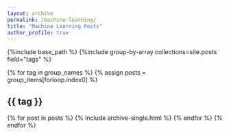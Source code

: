 ```yaml
---
layout: archive
permalink: /machine-learning/
title: "Machine Learning Posts"
author_profile: true
---
```


{%include base_path %}
{%include group-by-array collections=site.posts field="tags" %}

{% for tag in group_names %}
  {% assign posts = group_items[forloop.index0] %}
  <h2 id="{{ tag | slugify }}" class="archive_subtitle">{{ tag }}</h2>
  {% for post in posts %}
    {% include archive-single.html %}
  {% endfor %}
{% endfor %}
